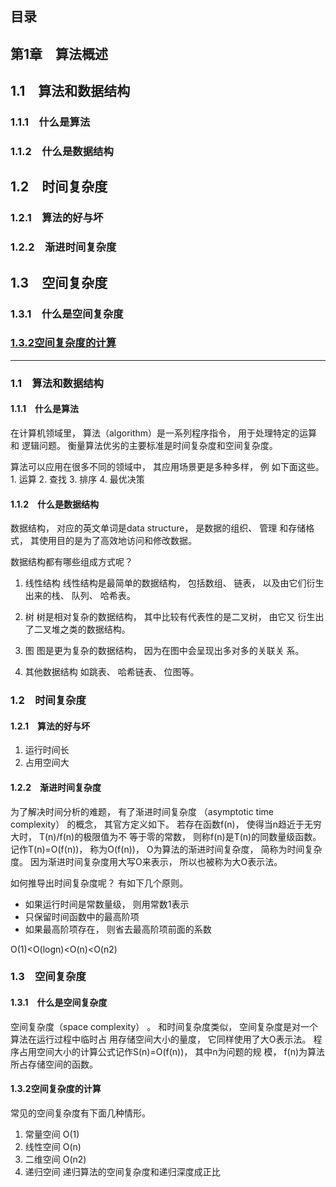 ## 目录

## 第1章　算法概述
## 1.1　算法和数据结构　
### 1.1.1　什么是算法　
### 1.1.2　什么是数据结构　
## 1.2　时间复杂度　
### 1.2.1　算法的好与坏　
### 1.2.2　渐进时间复杂度　
## 1.3　空间复杂度
### 1.3.1　什么是空间复杂度
### [1.3.2空间复杂度的计算](#1.3.2空间复杂度的计算)



****

### 1.1　算法和数据结构　
#### 1.1.1　什么是算法

在计算机领域里， 算法（algorithm）是一系列程序指令， 用于处理特定的运算和
逻辑问题。
衡量算法优劣的主要标准是时间复杂度和空间复杂度。

算法可以应用在很多不同的领域中， 其应用场景更是多种多样， 例
如下面这些。1. 运算 2. 查找 3. 排序 4. 最优决策 

#### 1.1.2　什么是数据结构

数据结构， 对应的英文单词是data structure， 是数据的组织、 管理
和存储格式， 其使用目的是为了高效地访问和修改数据。

数据结构都有哪些组成方式呢？

1. 线性结构
线性结构是最简单的数据结构， 包括数组、 链表， 以及由它们衍生
出来的栈、 队列、 哈希表。

2. 树
树是相对复杂的数据结构， 其中比较有代表性的是二叉树， 由它又
衍生出了二叉堆之类的数据结构。

3. 图
图是更为复杂的数据结构， 因为在图中会呈现出多对多的关联关
系。

4. 其他数据结构
如跳表、 哈希链表、 位图等。

### 1.2　时间复杂度　
#### 1.2.1　算法的好与坏

1. 运行时间长
2. 占用空间大

#### 1.2.2　渐进时间复杂度

为了解决时间分析的难题， 有了渐进时间复杂度
（asymptotic time complexity） 的概念， 其官方定义如下。
若存在函数f(n)， 使得当n趋近于无穷大时， T(n)/f(n)的极限值为不
等于零的常数， 则称f(n)是T(n)的同数量级函数。 记作T(n)=O(f(n))， 称为O(f(n))， O为算法的渐进时间复杂度， 简称为时间复杂度。
因为渐进时间复杂度用大写O来表示， 所以也被称为大O表示法。

如何推导出时间复杂度呢？ 有如下几个原则。
- 如果运行时间是常数量级， 则用常数1表示
- 只保留时间函数中的最高阶项
- 如果最高阶项存在， 则省去最高阶项前面的系数

O(1)<O(logn)<O(n)<O(n2)


### 1.3　空间复杂度
#### 1.3.1　什么是空间复杂度

空间复杂度（space
complexity） 。
和时间复杂度类似， 空间复杂度是对一个算法在运行过程中临时占
用存储空间大小的量度， 它同样使用了大O表示法。
程序占用空间大小的计算公式记作S(n)=O(f(n))， 其中n为问题的规
模， f(n)为算法所占存储空间的函数。

#### 1.3.2空间复杂度的计算

常见的空间复杂度有下面几种情形。

1. 常量空间 O(1)
2. 线性空间 O(n)
3. 二维空间 O(n2)
4. 递归空间 递归算法的空间复杂度和递归深度成正比
